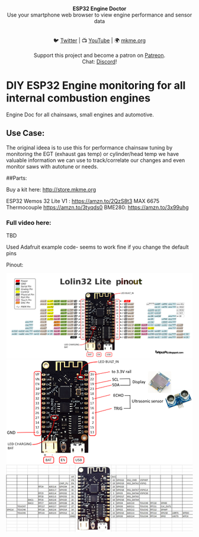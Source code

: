 
<p align="center">
<b>ESP32 Engine Doctor</b><br>
Use your smartphone web browser to view engine performance and sensor data<br><br>
<br>🐦 <a href="https://twitter.com/mkmeorg">Twitter</a>
| 📺 <a href="https://www.youtube.com/mkmeorg">YouTube</a>
| 🌍 <a href="http://www.mkme.org">mkme.org</a><br>
<br>
Support this project and become a patron on <a href="https://www.patreon.com/EricWilliam">Patreon</a>.<br>
Chat: <a href="https://discord.gg/j9S4Fgv">Discord</a></b>!
</p>

# DIY ESP32 Engine monitoring for all internal combustion engines 
Engine Doc for all chainsaws, small engines and automotive.  

## Use Case:
The original ideea is to use this for performance chainsaw tuning by monitoring the EGT (exhaust gas temp) or cylinder/head temp we have valuable information 
we can use to track/correlate our changes and even monitor saws with autotune or needs. 

##Parts:

Buy a kit here: http://store.mkme.org

ESP32 Wemos 32 Lite V1 : https://amzn.to/2QzS8t3
MAX 6675 Thermocouple https://amzn.to/3tyqds0
BME280: https://amzn.to/3x99uhg


### Full video here:

TBD 

Used Adafruit example code- seems to work fine if you change the default pins

Pinout: 

<img src="https://github.com/MKme/ESP32/blob/main/Wemos%2032%20Lite%20Board/pics/Lolin32_pinout03.png"/>
<img src="https://github.com/MKme/ESP32/blob/main/Wemos%2032%20Lite%20Board/pics/1.png"/>
<img src="https://github.com/MKme/ESP32/blob/main/Wemos%2032%20Lite%20Board/pics/2.jpg"/>

